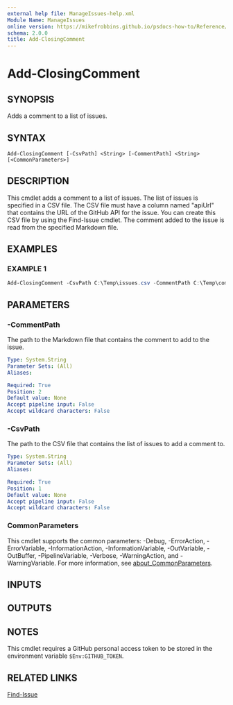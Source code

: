 ```yaml
---
external help file: ManageIssues-help.xml
Module Name: ManageIssues
online version: https://mikefrobbins.github.io/psdocs-how-to/Reference/ManageIssues/Add-ClosingComment.html
schema: 2.0.0
title: Add-ClosingComment
---
```


# Add-ClosingComment

## SYNOPSIS
Adds a comment to a list of issues.

## SYNTAX

```
Add-ClosingComment [-CsvPath] <String> [-CommentPath] <String> [<CommonParameters>]
```

## DESCRIPTION

This cmdlet adds a comment to a list of issues. The list of issues is specified in a CSV file. The
CSV file must have a column named "apiUrl" that contains the URL of the GitHub API for the issue.
You can create this CSV file by using the Find-Issue cmdlet. The comment added to the issue is read
from the specified Markdown file.

## EXAMPLES

### EXAMPLE 1

```powershell
Add-ClosingComment -CsvPath C:\Temp\issues.csv -CommentPath C:\Temp\comment.md
```

## PARAMETERS

### -CommentPath

The path to the Markdown file that contains the comment to add to the issue.

```yaml
Type: System.String
Parameter Sets: (All)
Aliases:

Required: True
Position: 2
Default value: None
Accept pipeline input: False
Accept wildcard characters: False
```

### -CsvPath

The path to the CSV file that contains the list of issues to add a comment to.

```yaml
Type: System.String
Parameter Sets: (All)
Aliases:

Required: True
Position: 1
Default value: None
Accept pipeline input: False
Accept wildcard characters: False
```

### CommonParameters

This cmdlet supports the common parameters: -Debug, -ErrorAction, -ErrorVariable,
-InformationAction, -InformationVariable, -OutVariable, -OutBuffer, -PipelineVariable, -Verbose,
-WarningAction, and -WarningVariable. For more information, see
[about_CommonParameters](http://go.microsoft.com/fwlink/?LinkID=113216).

## INPUTS

## OUTPUTS

## NOTES

This cmdlet requires a GitHub personal access token to be stored in the environment variable
`$Env:GITHUB_TOKEN`.

## RELATED LINKS

[Find-Issue](https://mikefrobbins.github.io/psdocs-how-to/Reference/ManageIssues/Find-Issue.html)
